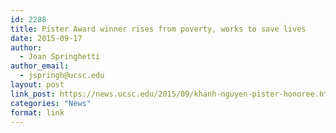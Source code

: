 ```yaml
---
id: 2288
title: Pister Award winner rises from poverty, works to save lives
date: 2015-09-17
author:
  - Joan Springhetti
author_email:
  - jspringh@ucsc.edu
layout: post
link_post: https://news.ucsc.edu/2015/09/khanh-nguyen-pister-honoree.html
categories: "News"
format: link
---
```

